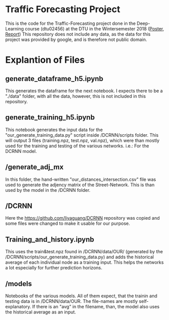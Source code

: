 # Traffic Forecasting Project

This is the code for the Traffic-Forecasting project done in the Deep-Learning course (dtu02456) at the DTU in the Wintersemester 2018 ([Poster](https://github.com/iqopi/dtu-2456-Traffic_Forecasting_Copenhagen/blob/master/poster_forecasting.pdf), [Report](https://github.com/iqopi/dtu-2456-Traffic_Forecasting_Copenhagen/blob/master/Deep_Learning_Report.pdf))
This repository does not include any data, as the data for this project was provided by google, and is therefore not public domain.


# Explantion of Files

## generate_dataframe_h5.ipynb
This generates the dataframe for the next notebook.
I expects there to be a "./data" folder, with all the data, however, this is not included in this repository.

## generate_training_h5.ipynb
This notebook generates the input data for the "our_generate_training_data.py" script inside /DCRNN/scripts folder.
This will output 3 files (training.npz, test.npz, val.npz), which were than mostly used for the training and testing of the various networks.
i.e.: For the DCRNN model.

## /generate_adj_mx
In this folder, the hand-written "our_distances_intersection.csv" file was used to generate the adjency matrix of the Street-Network.
This is than used by the model in the /DCRNN folder.

## /DCRNN
Here the https://github.com/liyaguang/DCRNN repository was copied and some files were changed to make it usable for our purpose.

## Training_and_history.ipynb
This uses the train&test.npz found in /DCRNN/data/OUR/ (generated by the /DCRNN/scripts/our_generate_training_data.py) and adds the historical average of each individual node as a training input.
This helps the networks a lot especially for further prediction horizons.

## /models
Notebooks of the various models.
All of them expect, that the trainin and testing data is in /DCRNN/data/OUR.
The file-names are mostly self-explanatory.
If there is an "avg" in the filename, than, the model also uses the historical average as an input.
